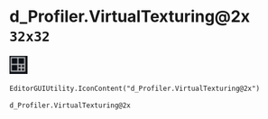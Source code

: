# d_Profiler.VirtualTexturing@2x `32x32`
<img src="/img/d_Profiler.VirtualTexturing.png" width=32 height=32>

``` CSharp
EditorGUIUtility.IconContent("d_Profiler.VirtualTexturing@2x")
```
```
d_Profiler.VirtualTexturing@2x
```
